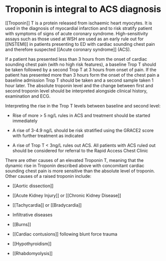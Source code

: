 # Troponin is integral to ACS diagnosis

[[Troponin]] T is a protein released from ischaemic heart myocytes. It is used in the diagnosis of myocardial infarction and to risk stratify patient with symptoms of signs of acute coronary syndrome. High-sensitivity assays such as those used at WSH are used as an early rule out for [[NSTEMI]] in patients presenting to ED with cardiac sounding chest pain and therefore suspected [[Acute coronary syndrome]] (ACS). 

If a patient has presented less than 3 hours from the onset of cardiac sounding chest pain (with no high risk features), a baseline Trop T should be taken followed by a second Trop T at 3 hours from onset of pain. If the patient has presented more than 3 hours form the onset of the chest pain a baseline admission Trop T should be taken and a second sample taken 1 hour later. The absolute troponin level and the change between first and second troponin level should be interpreted alongside clinical history, examination and ECG.

Interpreting the rise in the Trop T levels between baseline and second level:

-   Rise of more > 5 ng/L rules in ACS and treatment should be started immediately

-   A rise of 3-4.9 ng/L should be risk stratified using the GRACE2 score with further
    treatment as indicated
    
-   A rise of Trop T < 3ng/L rules out ACS. All patients with ACS ruled out should be 
    considered for referral to the Rapid Access Chest Clinic
    
    
There are other causes of an elevated Troponin T, meaning that the dynamic rise in Troponin described above with concomitant cardiac sounding chest pain  is more sensitive than the absolute level of troponin. Other causes of a raised troponin include:

-   [[Aortic dissection]]

-   [[Acute Kidney Injury]] or [[Chronic Kidney Disease]]

-   [[Tachycardia]] or [[Bradycardia]]

-   Infiltrative diseases

-   [[Burns]]

-   [[Cardiac contusions]] following blunt force trauma

-   [[Hypothyroidism]]

-   [[Rhabdomyolysis]]

<!-- {BearID:B2C9A7AA-1C6A-4000-9D50-A68F0BD32DFC-33765-00031246022C97C0} -->
